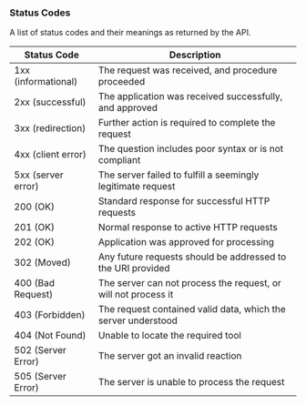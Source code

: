 ### Status Codes
A list of status codes and their meanings as returned by the API.

| Status Code               | Description                                                       |
|---------------------------|-------------------------------------------------------------------|
| 1xx (informational)       | The request was received, and procedure proceeded                 |
| 2xx (successful)          | The application was received successfully, and approved           |
| 3xx (redirection)         | Further action is required to complete the request                |
| 4xx (client error)        | The question includes poor syntax or is not compliant             |
| 5xx (server error)        | The server failed to fulfill a seemingly legitimate request       |
| 200 (OK)                  | Standard response for successful HTTP requests                    |
| 201 (OK)                  | Normal response to active HTTP requests                           |
| 202 (OK)                  | Application was approved for processing                           |
| 302 (Moved)               | Any future requests should be addressed to the URI provided       |
| 400 (Bad Request)         | The server can not process the request, or will not process it    |
| 403 (Forbidden)           | The request contained valid data, which the server understood     |
| 404 (Not Found)           | Unable to locate the required tool                                |
| 502 (Server Error)        | The server got an invalid reaction                                |
| 505 (Server Error)        | The server is unable to process the request                       |